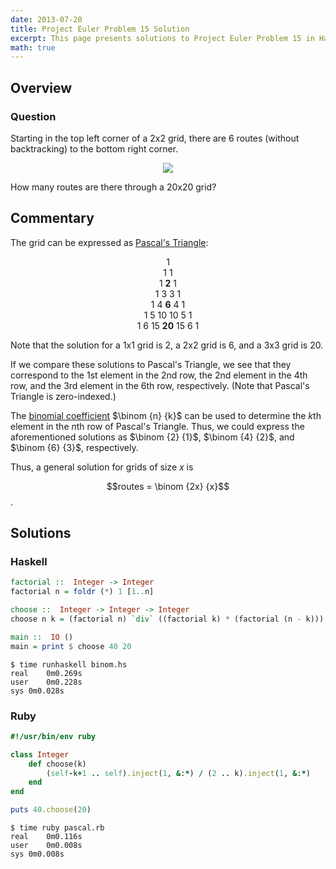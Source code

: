```yaml
---
date: 2013-07-20
title: Project Euler Problem 15 Solution
excerpt: This page presents solutions to Project Euler Problem 15 in Haskell and Ruby.
math: true
---
```



## Overview


### Question

<p>
Starting in the top left corner of a 2x2 grid, there are 6 routes 
(without backtracking) to the bottom right corner.
</p>

<div style="text-align: center;">
<img src="http://projecteuler.net/project/images/p_015.gif" />
</div>

<p>
How many routes are there through a 20x20 grid?
</p>





## Commentary

The grid can be expressed as [Pascal's Triangle](http://en.wikipedia.org/wiki/Pascal's_triangle):

<p style="text-align: center">
1<br />
1 1 <br />
1 <strong>2</strong> 1 <br />
1 3 3 1 <br />
1 4 <strong>6</strong> 4 1 <br />
1 5 10 10 5 1 <br />
1 6 15 <strong>20</strong> 15 6 1<br />
</p>

Note that the solution for a 1x1 grid is 2, a 2x2 grid is 6, and a 3x3 grid is 20.

If we compare these solutions to Pascal's Triangle, we see that they correspond to
the 1st element in the 2nd row, the 2nd element in the 4th row, and the 3rd element
in the 6th row, respectively. (Note that Pascal's Triangle is zero-indexed.)

The [binomial coefficient](http://en.wikipedia.org/wiki/Binomial_coefficient)
$\binom {n} {k}$ can be used to determine the $k$th element in the
$n$th row of Pascal's Triangle. Thus, we could express the aforementioned solutions as
$\binom {2} {1}$, $\binom {4} {2}$, and $\binom {6} {3}$, respectively.

Thus, a general solution for grids of size $x$ is 

$$routes = \binom {2x} {x}$$.



## Solutions

### Haskell

```haskell
factorial ::  Integer -> Integer
factorial n = foldr (*) 1 [1..n]

choose ::  Integer -> Integer -> Integer
choose n k = (factorial n) `div` ((factorial k) * (factorial (n - k)))

main ::  IO ()
main = print $ choose 40 20
```


```
$ time runhaskell binom.hs
real	0m0.269s
user	0m0.228s
sys	0m0.028s
```



### Ruby

```ruby
#!/usr/bin/env ruby

class Integer 
	def choose(k) 
		(self-k+1 .. self).inject(1, &:*) / (2 .. k).inject(1, &:*) 
	end
end

puts 40.choose(20)
```


```
$ time ruby pascal.rb
real	0m0.116s
user	0m0.008s
sys	0m0.008s
```


